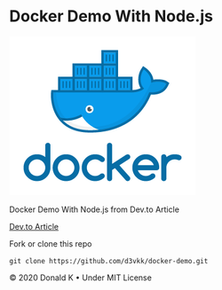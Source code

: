 # Docker Demo With Node.js

![Docker Logo](https://github.com/d3vkk/docker-demo/blob/master/docker-logo.png)

Docker Demo With Node.js from Dev.to Article

[Dev.to Article](https://dev.to/akanksha_9560/docker-for-frontend-developers-1dk5)

Fork or clone this repo
```
git clone https://github.com/d3vkk/docker-demo.git
```

© 2020 Donald K • Under MIT License

